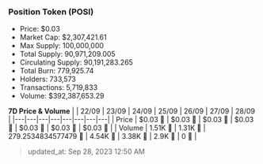
  ### Position Token (POSI)
  - Price: $0.03
  - Market Cap: $2,307,421.61
  - Max Supply: 100,000,000
  - Total Supply: 90,971,209.005
  - Circulating Supply: 90,191,283.265
  - Total Burn: 779,925.74
  - Holders: 733,573
  - Transactions: 5,719,833
  - Volume: $392,387,653.29

  **7D Price & Volume**
  | | 22&#x2F;09 | 23&#x2F;09 | 24&#x2F;09 | 25&#x2F;09 | 26&#x2F;09 | 27&#x2F;09 | 28&#x2F;09 |
  |---|---|---|---|---|---|---|---|
  | Price | $0.03 🔻 | $0.03 🔻 | $0.03 🚀 | $0.03 🔻 | $0.03 🔻 | $0.03 🔻 | $0.03 🔻 |
  | Volume | 1.51K 🚀 | 1.31K 🔻 | 279.2534834577479 🔻 | 4.54K 🚀 | 3.38K 🔻 | 2.9K 🔻 | 0 🔻 |

  > updated_at: Sep 28, 2023 12:50 AM
